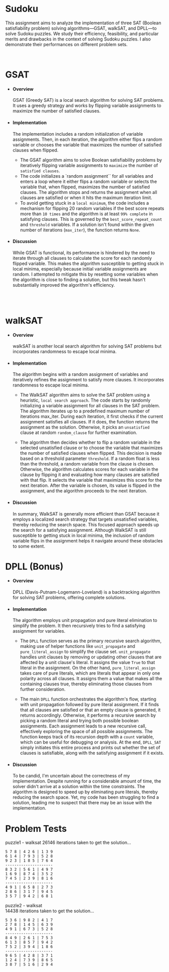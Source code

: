 # Sudoku
This assignment aims to analyze the implementation of three SAT (Boolean satisfiability problem) solving algorithms—GSAT, walkSAT, and DPLL—to solve Sudoku puzzles. We study their efficiency, feasibility, and particular merits and drawbacks in the context of solving Sudoku puzzles. I also demonstrate their performances on different problem sets.

<br />

# GSAT
- #### Overview  
    GSAT (Greedy SAT) is a local search algorithm for solving SAT problems. It uses a greedy strategy and works by flipping variable assignments to maximize the number of satisfied clauses.

- #### Implementation  
    The implementation includes a random initialization of variable assignments. Then, in each iteration, the algorithm either flips a random variable or chooses the variable that maximizes the number of satisfied clauses when flipped.
    
    - The GSAT algorithm aims to solve Boolean satisfiability problems by iteratively flipping variable assignments to `maximize` the number of `satisfied clauses`. 
    - The code initializes a `random assignment`` for all variables and enters a loop where it either flips a random variable or selects the variable that, when flipped, maximizes the number of satisfied clauses. The algorithm stops and returns the assignment when all clauses are satisfied or when it hits the maximum iteration limit.
    - To avoid getting stuck in a `local minimum`, the code includes a mechanism for flipping 20 random variables if the best score repeats more than `10 times` and the algorithm is at least `99% complete` in satisfying clauses. This is governed by the `best_score_repeat_count` and `threshold` variables. If a solution isn't found within the given number of iterations (`max_iter`), the function returns `None`.

- #### Discussion  
    While GSAT is functional, its performance is hindered by the need to iterate through all clauses to calculate the score for each randomly flipped variable. This makes the algorithm susceptible to getting stuck in local minima, especially because initial variable assignments are random. I attempted to mitigate this by resetting some variables when the algorithm is close to finding a solution, but this tweak hasn't substantially improved the algorithm's efficiency.

<br />
<br />

# walkSAT
 - #### Overview  
    walkSAT is another local search algorithm for solving SAT problems but incorporates randomness to escape local minima.

 - #### Implementation  
    The algorithm begins with a random assignment of variables and iteratively refines the assignment to satisfy more clauses. It incorporates randomness to escape local minima.
    
    - The WalkSAT algorithm aims to solve the SAT problem using a heuristic, `local search approach`. The code starts by randomly initializing a variable assignment for all clauses in the SAT problem. The algorithm iterates up to a predefined maximum number of iterations max_iter. During each iteration, it first checks if the current assignment satisfies all clauses. If it does, the function returns the assignment as the solution. Otherwise, it picks an `unsatisfied` clause at random `random_clause` for further examination.

    - The algorithm then decides whether to flip a random variable in the selected unsatisfied clause or to choose the variable that maximizes the number of satisfied clauses when flipped. This decision is made based on a threshold parameter `threshold`. If a random float is less than the threshold, a random variable from the clause is chosen. Otherwise, the algorithm calculates scores for each variable in the clause by flipping it and evaluating how many clauses are satisfied with that flip. It selects the variable that maximizes this score for the next iteration. After the variable is chosen, its value is flipped in the assignment, and the algorithm proceeds to the next iteration.

- #### Discussion  
    In summary, WalkSAT is generally more efficient than GSAT because it employs a localized search strategy that targets unsatisfied variables, thereby reducing the search space. This focused approach speeds up the search for a satisfying assignment. Although WalkSAT is still susceptible to getting stuck in local minima, the inclusion of random variable flips in the assignment helps it navigate around these obstacles to some extent.




# DPLL (Bonus)
- #### Overview  
    DPLL (Davis-Putnam-Logemann-Loveland) is a backtracking algorithm for solving SAT problems, offering complete solutions. 

- #### Implementation  
    The algorithm employs unit propagation and pure literal elimination to simplify the problem. It then recursively tries to find a satisfying assignment for variables.
    
    - The `DPLL` function serves as the primary recursive search algorithm, making use of helper functions like `unit_propagate` and `pure_literal_assign` to simplify the clause set. `unit_propagate` handles unit clauses by removing or updating other clauses that are affected by a unit clause's literal. It assigns the value `True` to that literal in the assignment. On the other hand, `pure_literal_assign` takes care of pure literals, which are literals that appear in only one polarity across all clauses. It assigns them a value that makes all the containing clauses true, thereby eliminating those clauses from further consideration.

    - The main `DPLL` function orchestrates the algorithm's flow, starting with unit propagation followed by pure literal assignment. If it finds that all clauses are satisfied or that an empty clause is generated, it returns accordingly. Otherwise, it performs a recursive search by picking a random literal and trying both possible boolean assignments. Each assignment leads to a new recursive call, effectively exploring the space of all possible assignments. The function keeps track of its recursion depth with a `count` variable, which can be useful for debugging or analysis. At the end, `DPLL_SAT` simply initiates this entire process and prints out whether the set of clauses is satisfiable, along with the satisfying assignment if it exists.

- #### Discussion  
    To be candid, I'm uncertain about the correctness of my implementation. Despite running for a considerable amount of time, the solver didn't arrive at a solution within the time constraints. The algorithm is designed to speed up by eliminating pure literals, thereby reducing the search space. Yet, my code has been struggling to find a solution, leading me to suspect that there may be an issue with the implementation.

# Problem Tests

puzzle1 - walksat
26146 iterations taken to get the solution...

```
5 7 8 | 4 2 6 | 1 3 9 
6 1 4 | 7 9 3 | 5 2 8 
9 2 3 | 1 8 5 | 7 6 4 
---------------------
8 3 2 | 5 6 1 | 4 9 7 
1 6 9 | 8 7 4 | 3 5 2 
7 4 5 | 2 3 9 | 8 1 6 
---------------------
4 9 1 | 6 5 8 | 2 7 3 
2 8 6 | 3 1 7 | 9 4 5 
3 5 7 | 9 4 2 | 6 8 1 
```

puzzle2 - walksat  
14438 iterations taken to get the solution...
```
5 3 6 | 9 8 2 | 4 1 7 
2 7 8 | 1 4 5 | 6 3 9 
4 9 1 | 6 7 3 | 5 2 8 
---------------------
8 4 9 | 2 6 1 | 7 5 3 
6 1 3 | 8 5 7 | 9 4 2 
7 5 2 | 3 9 4 | 1 8 6 
---------------------
9 6 5 | 4 2 8 | 3 7 1 
1 2 4 | 7 3 9 | 8 6 5 
3 8 7 | 5 1 6 | 2 9 4 
```
